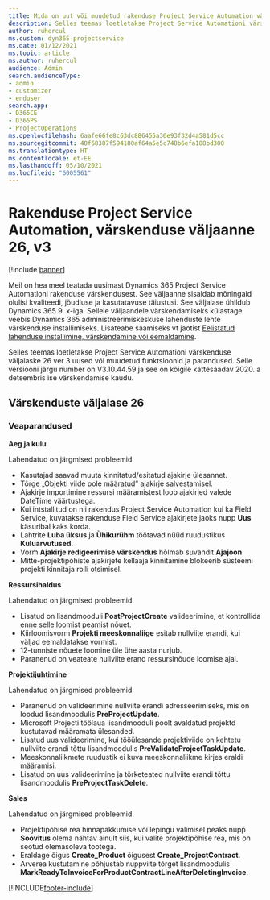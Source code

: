 ```yaml
---
title: Mida on uut või muudetud rakenduse Project Service Automation värskenduse väljaandes 26, V3
description: Selles teemas loetletakse Project Service Automationi värskenduse väljalaske 26, V3 saadaolevaid funktsioone ja parandusi.
author: ruhercul
ms.custom: dyn365-projectservice
ms.date: 01/12/2021
ms.topic: article
ms.author: ruhercul
audience: Admin
search.audienceType:
- admin
- customizer
- enduser
search.app:
- D365CE
- D365PS
- ProjectOperations
ms.openlocfilehash: 6aafe66fe8c63dc886455a36e93f32d4a581d5cc
ms.sourcegitcommit: 40f68387f594180af64a5e5c748b6efa188bd300
ms.translationtype: HT
ms.contentlocale: et-EE
ms.lasthandoff: 05/10/2021
ms.locfileid: "6005561"
---
```

# <a name="project-service-automation-update-release-26-v3"></a>Rakenduse Project Service Automation, värskenduse väljaanne 26, v3

[!include [banner](../includes/psa-now-project-operations.md)]

Meil on hea meel teatada uusimast Dynamics 365 Project Service Automationi rakenduse värskendusest. See väljaanne sisaldab mõningaid olulisi kvaliteedi, jõudluse ja kasutatavuse täiustusi. See väljalase ühildub Dynamics 365 9. x-iga. Sellele väljaandele värskendamiseks külastage veebis Dynamics 365 administreerimiskeskuse lahenduste lehte värskenduse installimiseks. Lisateabe saamiseks vt jaotist [Eelistatud lahenduse installimine, värskendamine või eemaldamine](/power-platform/admin/install-remove-preferred-solution).

Selles teemas loetletakse Project Service Automationi värskenduse väljalaske 26 ver 3 uused või muudetud funktsioonid ja parandused. Selle versiooni järgu number on V3.10.44.59 ja see on kõigile kättesaadav 2020. a detsembris ise värskendamise kaudu.

## <a name="update-release-26"></a>Värskenduste väljalase 26

### <a name="bug-fixes"></a>Veaparandused

**Aeg ja kulu**

Lahendatud on järgmised probleemid.

- Kasutajad saavad muuta kinnitatud/esitatud ajakirje ülesannet.
- Tõrge „Objekti viide pole määratud” ajakirje salvestamisel.
- Ajakirje importimine ressursi määramistest loob ajakirjed valede DateTime väärtustega.
- Kui intstallitud on nii rakendus Project Service Automation kui ka Field Service, kuvatakse rakenduse Field Service ajakirjete jaoks nupp **Uus** käsuribal kaks korda.
- Lahtrite **Luba üksus** ja **Ühikurühm** töötavad nüüd ruudustikus **Kuluarvutused**.
- Vorm **Ajakirje redigeerimise värskendus** hõlmab suvandit **Ajajoon**.
- Mitte-projektipõhiste ajakirjete kellaaja kinnitamine blokeerib süsteemi projekti kinnitaja rolli otsimisel.

**Ressursihaldus**

Lahendatud on järgmised probleemid.

- Lisatud on lisandmooduli **PostProjectCreate** valideerimine, et kontrollida enne selle loomist peamist nõuet.
- Kiirloomisvorm **Projekti meeskonnaliige** esitab nullviite erandi, kui väljad eemaldatakse vormist.
- 12-tunniste nõuete loomine üle ühe aasta nurjub.
- Paranenud on veateate nullviite erand ressursinõude loomise ajal.

**Projektijuhtimine**

Lahendatud on järgmised probleemid.

- Paranenud on valideerimine nullviite erandi adresseerimiseks, mis on loodud lisandmoodulis **PreProjectUpdate**.
- Microsoft Projecti töölaua lisandmooduli poolt avaldatud projektd kustutavad määramata ülesanded.
- Lisatud uus valideerimine, kui tööülesande projektiviide on kehtetu nullviite erandi tõttu lisandmoodulis **PreValidateProjectTaskUpdate**.
- Meeskonnaliikmete ruudustik ei kuva meeskonnaliikme kirjes eraldi määramisi.
- Lisatud on uus valideerimine ja tõrketeated nullviite erandi tõttu lisandmoodulis **PreProjectTaskDelete**.

**Sales**

Lahendatud on järgmised probleemid.

- Projektipõhise rea hinnapakkumise või lepingu valimisel peaks nupp **Soovitus** olema nähtav ainult siis, kui valite projektipõhise rea, mis on seotud olemasoleva tootega.
- Eraldage õigus **Create_Product** õigusest **Create_ProjectContract**.
- Arverea kustutamine põhjustab nuppviite tõrget lisandmoodulis **MarkReadyToInvoiceForProductContractLineAfterDeletingInvoice**.


[!INCLUDE[footer-include](../includes/footer-banner.md)]